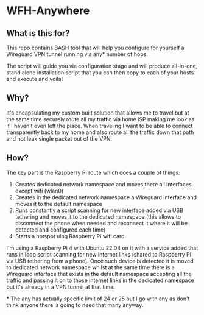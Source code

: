 # WFH-Anywhere

## What is this for?

This repo contains BASH tool that will help you configure for yourself a Wireguard VPN tunnel running via any\* number of hops.

The script will guide you via configuration stage and will produce all-in-one, stand alone installation script that you can then copy to each of your hosts and execute and voila!

## Why?

It's encapsulating my custom built solution that allows me to travel but at the same time securely route all my traffic via home ISP making me look as if I haven't even left the place.
When traveling I want to be able to connect transparently back to my home and also route all the traffic down that path and not leak single packet out of the VPN.

## How?

The key part is the Raspberry Pi route which does a couple of things:

1. Creates dedicated network namespace and moves there all interfaces except wifi (wlan0)
2. Creates in the dedicated network namespace a Wireguard interface and moves it to the default namespace
3. Runs constantly a script scanning for new interface added via USB tethering and moves it to the dedicated namespace (this allows to disconnect the phone when needed and reconnect it where it will be detected and configured each time)
4. Starts a hotspot uing Raspberry Pi wifi card

I'm using a Raspberry Pi 4 with Ubuntu 22.04 on it with a service added that runs in loop script scanning for new internet links (shared to Raspberry Pi via USB tethering from a phone). Once such device is detected it is moved to dedicated network namespace whilst at the same time there is a Wireguard interface that exists in the default namespace accepting all the traffic and passing it on to those internet links in the dedicated namespace but it's already in a VPN tunnel at that time.

\* The any has actually specific limit of 24 or 25 but I go with any as don't think anyone there is going to need that many anyway.
